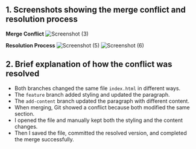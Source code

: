 ## 1. Screenshots showing the merge conflict and resolution process
   **Merge Conflict**
   ![Screenshot (3)](https://github.com/user-attachments/assets/b642e96d-f6c3-4295-b9cb-e51d93503b65)

   **Resolution Process**
   ![Screenshot (5)](https://github.com/user-attachments/assets/5a245022-7ca7-4fe7-ac54-cd18d55d76ca)
   ![Screenshot (6)](https://github.com/user-attachments/assets/da6285e3-5d15-4931-a31c-2329fbf04641)

## 2. Brief explanation of how the conflict was resolved

- Both branches changed the same file `index.html` in different ways.  
- The `feature` branch added styling and updated the paragraph.  
- The `add-content` branch updated the paragraph with different content.  
- When merging, Git showed a conflict because both modified the same section.  
- I opened the file and manually kept both the styling and the content changes.  
- Then I saved the file, committed the resolved version, and completed the merge successfully.
